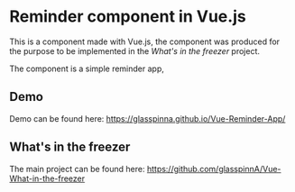 # Reminder component in Vue.js  
This is a component made with Vue.js, the component was produced for the purpose to be implemented in the *What's in the freezer* project. 

The component is a simple reminder app, 

## Demo
Demo can be found here: https://glasspinna.github.io/Vue-Reminder-App/

## What's in the freezer 
The main project can be found here: https://github.com/glasspinnA/Vue-What-in-the-freezer